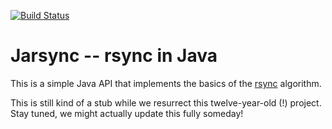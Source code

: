 [![Build Status](https://travis-ci.org/csm/Jarsync.svg?branch=master)](https://travis-ci.org/csm/Jarsync)

# Jarsync -- rsync in Java

This is a simple Java API that implements the basics of the [rsync](http://rsync.samba.org) algorithm.

This is still kind of a stub while we resurrect this twelve-year-old (!) project. Stay tuned, we might actually
update this fully someday!